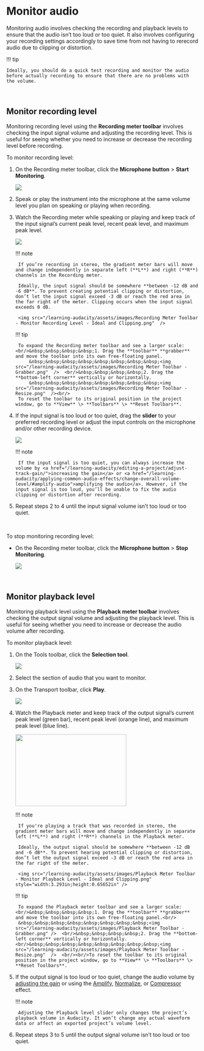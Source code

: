 # Monitor audio

Monitoring audio involves checking the recording and playback levels to ensure that the audio isn’t too loud or too quiet. It also involves configuring your recording settings accordingly to save time from not having to rerecord audio due to clipping or distortion.

!!! tip 

    Ideally, you should do a quick test recording and monitor the audio before actually recording to ensure that there are no problems with the volume.

<br/>

## Monitor recording level

Monitoring recording level using the **Recording meter toolbar** involves checking the input signal volume and adjusting the recording level. This is useful for seeing whether you need to increase or decrease the recording level before recording.

To monitor recording level:

1. On the Recording meter toolbar, click the **Microphone button** \> **Start Monitoring**.

    <img src="/learning-audacity/assets/images/Recording Meter Toolbar - Start Monitoring.png"  />

2. Speak or play the instrument into the microphone at the same volume level you plan on speaking or playing when recording.

3. Watch the Recording meter while speaking or playing and keep track of the input signal’s current peak level, recent peak level, and maximum peak level.

    <img src="/learning-audacity/assets/images/Recording Meter Toolbar - Recording Level - Peak Levels.png" /><br/>

    !!! note 
    
        If you’re recording in stereo, the gradient meter bars will move and change independently in separate left (**L**) and right (**R**) channels in the Recording meter.

        Ideally, the input signal should be somewhere **between -12 dB and -6 dB**. To prevent creating potential clipping or distortion, don’t let the input signal exceed -3 dB or reach the red area in the far right of the meter. Clipping occurs when the input signal exceeds 0 dB.  

        <img src="/learning-audacity/assets/images/Recording Meter Toolbar - Monitor Recording Level - Ideal and Clipping.png"  />

    !!! tip
    
        To expand the Recording meter toolbar and see a larger scale: <br/>&nbsp;&nbsp;&nbsp;&nbsp;1. Drag the **toolbar** **grabber** and move the toolbar into its own free-floating panel.  
            &nbsp;&nbsp;&nbsp;&nbsp;&nbsp;&nbsp;&nbsp;&nbsp;<img src="/learning-audacity/assets/images/Recording Meter Toolbar - Grabber.png"  />  <br/>&nbsp;&nbsp;&nbsp;&nbsp;2. Drag the **bottom-left corner** vertically or horizontally.  
            &nbsp;&nbsp;&nbsp;&nbsp;&nbsp;&nbsp;&nbsp;&nbsp;<img src="/learning-audacity/assets/images/Recording Meter Toolbar - Resize.png"  /><br/>  
        To reset the toolbar to its original position in the project window, go to **View** \> **Toolbars** \> **Reset Toolbars**.

4. If the input signal is too loud or too quiet, drag the **slider** to your preferred recording level or adjust the input controls on the microphone and/or other recording device.

    <img src="/learning-audacity/assets/images/Recording Meter Toolbar - Recording Level Slider.png"  />

    !!! note

        If the input signal is too quiet, you can always increase the volume by <a href="/learning-audacity/editing-a-project/adjust-track-gain/">increasing the gain</a> or <a href="/learning-audacity/applying-common-audio-effects/change-overall-volume-level/#amplify-audio">amplifying the audio</a>. However, if the input signal is too loud, you’ll be unable to fix the audio clipping or distortion after recording.

5. Repeat steps 2 to 4 until the input signal volume isn’t too loud or too quiet.

<br/>

To stop monitoring recording level:

- On the Recording meter toolbar, click the **Microphone button** \> **Stop Monitoring**.

    <img src="/learning-audacity/assets/images/Recording Meter Toolbar - Stop Monitoring.png"  />

<br/>

## Monitor playback level

Monitoring playback level using the **Playback meter toolbar** involves checking the output signal volume and adjusting the playback level. This is useful for seeing whether you need to increase or decrease the audio volume after recording.

To monitor playback level:

1. On the Tools toolbar, click the **Selection tool**.

    <img src="/learning-audacity/assets/images/Tools Toolbar - Selection Tool.png"  />

2. Select the section of audio that you want to monitor.

3. On the Transport toolbar, click **Play**.

    <img src="/learning-audacity/assets/images/Transport Toolbar - Play.png" />

4. Watch the Playback meter and keep track of the output signal’s
current peak level (green bar), recent peak level (orange line), and maximum peak level (blue line).

    <img src="/learning-audacity/assets/images/Playback Meter Toolbar - Playback Level - Peak Levels.png" style="width:3.03087in;height:1.9685in" />

    !!! note

        If you're playing a track that was recorded in stereo, the gradient meter bars will move and change independently in separate left (**L**) and right (**R**) channels in the Playback meter.        

        Ideally, the output signal should be somewhere **between -12 dB and -6 dB**. To prevent hearing potential clipping or distortion, don’t let the output signal exceed -3 dB or reach the red area in the far right of the meter.  
        
        <img src="/learning-audacity/assets/images/Playback Meter Toolbar - Monitor Playback Level - Ideal and Clipping.png" style="width:3.293in;height:0.65652in" />  

    !!! tip 
     
        To expand the Playback meter toolbar and see a larger scale:  <br/>&nbsp;&nbsp;&nbsp;&nbsp;1. Drag the **toolbar** **grabber** and move the toolbar into its own free-floating panel.<br/>
        &nbsp;&nbsp;&nbsp;&nbsp;&nbsp;&nbsp;&nbsp;&nbsp;<img src="/learning-audacity/assets/images/Playback Meter Toolbar - Grabber.png" />  <br/>&nbsp;&nbsp;&nbsp;&nbsp;2. Drag the **bottom-left corner** vertically or horizontally. <br/>&nbsp;&nbsp;&nbsp;&nbsp;&nbsp;&nbsp;&nbsp;&nbsp;<img src="/learning-audacity/assets/images/Playback Meter Toolbar - Resize.png"  />  <br/><br/>To reset the toolbar to its original position in the project window, go to **View** \> **Toolbars** \> **Reset Toolbars**.

1. If the output signal is too loud or too quiet, change the audio volume by <a href="/learning-audacity/editing-a-project/adjust-track-gain/">adjusting the gain</a> or using the <a href="/learning-audacity/applying-common-audio-effects/change-overall-volume-level/#amplify-audio">Amplify</a>, <a href="/learning-audacity/applying-common-audio-effects/change-overall-volume-level/#normalize-audio">Normalize</a>, or <a href="/learning-audacity/applying-common-audio-effects/change-overall-volume-level/#compress-audio">Compressor</a> effect.

    !!! note

        Adjusting the Playback level slider only changes the project’s playback volume in Audacity. It won’t change any actual waveform data or affect an exported project’s volume level.

2. Repeat steps 3 to 5 until the output signal volume isn’t too loud or too quiet.

<br/>